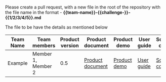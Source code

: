 Please create a pull request, with a new file in the root of the repository with the file name in the format - **{{team-name}}-{{challenge-}}-{{1/2/3/4/5}}.md**

The file to be have the details as mentioned below

| Team Name | Team members | Product version | Product document | Product demo | User guide | Source code | Developer guide |
| ----- | ----- | ----- | ----- | ----- | ----- | ----- | ----- |
| Example | Member 1, Member 2 | 0.5 | [Product document](https://github.com/NirbhaySirsikar/LearnTuber/product-document.md) | [Product demo](https://github.com/NirbhaySirsikar/LearnTuber/product-demo.mp4) | [User guide](https://github.com/NirbhaySirsikar/LearnTuber/user-guide.md) | [Source code](https://github.com/NirbhaySirsikar/LearnTuber) | [Developer guide](https://github.com/NirbhaySirsikar/LearnTuber/developer-guide.md) |
